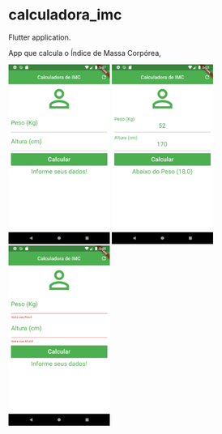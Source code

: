# calculadora_imc

Flutter application.

App que calcula o Índice de Massa Corpórea,
 
<img src="prints/app.png" width="200">
<img src="prints/calculo.png" width="200">
<img src="prints/validacao.png" width="200">
